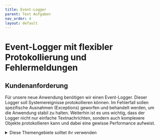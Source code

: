 ```yaml
---
title: Event-Logger  
parent: Text Aufgaben
nav_order: 4
layout: default
---
```


# Event-Logger mit flexibler Protokollierung und Fehlermeldungen

## Kundenanforderung

Für unsere neue Anwendung benötigen wir einen Event-Logger. Dieser Logger soll Systemereignisse protokollieren können. Im Fehlerfall sollen spezifische Ausnahmen (Exceptions) geworfen und behandelt werden, um die Anwendung stabil zu halten. Weiterhin ist es uns wichtig, dass der Logger nicht nur einfache Textnachrichten, sondern auch komplexere Objekte protokollieren kann und dabei eine gewisse Performance aufweist.

<details>
    <summary>
        Diese Themengebiete solltet ihr verwenden
    </summary>
    <ul>
        <li>Exception Types/ Exception Handling: Für die Fehlerbehandlung und das Werfen spezifischer Ausnahmen.</li>
        <li>File Streams/ File Buffering: Zum effizienten Schreiben der Protokolldaten in eine Datei.</li>
        <li>Optional: Zur Vermeidung von NullPointerExceptions, wenn beispielsweise keine Daten zum Loggen vorliegen.</li>
    </ul>
</details>